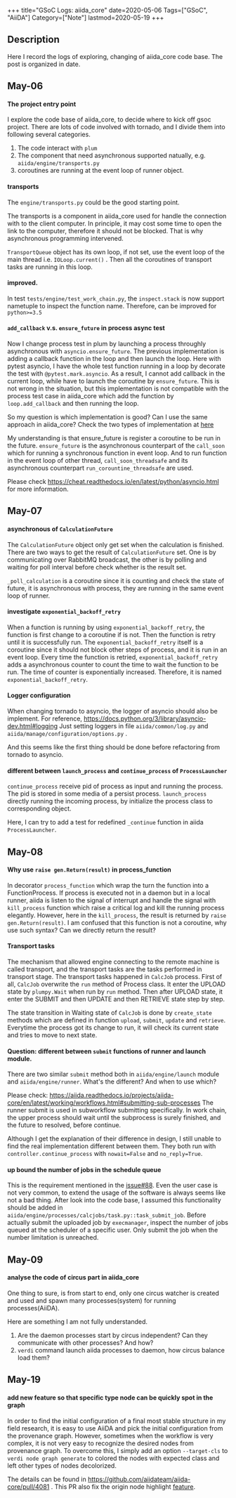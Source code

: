+++
title="GSoC Logs: aiida_core"
date=2020-05-06
Tags=["GSoC", "AiiDA"]
Category=["Note"]
lastmod=2020-05-19
+++

## Description
Here I record the logs of exploring, changing of aiida_core code base.
The post is organized in date.

## May-06

#### The project entry point
I explore the code base of aiida_core, to decide where to kick off gsoc project.
There are lots of code involved with tornado, and I divide them into following several categories.

1. The code interact with `plum`
2. The component that need asynchronous supported natually, e.g. `aiida/engine/transports.py`
3. coroutines are running at the event loop of runner object.

#### transports
The `engine/transports.py` could be the good starting point.

The transports is a component in aiida_core used for handle the connection with
to the client computer. In principle, it may cost some time to open the link to
the computer, therefore it should not be blocked. That is why asynchronous programming
intervened.

`TransportQueue` object has its own loop, if not set, use the event loop of the main thread
i.e. `IOLoop.current()` . Then all the coroutines of transport tasks are running in this loop.

#### improved.
In test `tests/engine/test_work_chain.py`, the `inspect.stack` is now support nametuple to
inspect the function name. Therefore, can be improved for `python>=3.5`

#### `add_callback` v.s. `ensure_future` in process async test
Now I change process test in plum by launching a process throughly asynchronous
with `asyncio.ensure_future`. The previous implementation is adding a callback
function in the loop and then launch the loop. Here with pytest asyncio, I
have the whole test function running in a loop by decorate the test with
`@pytest.mark.asyncio`. As a result, I cannot add callback in the current loop, while
have to launch the coroutine by `ensure_future`. This is not wrong in the situation, but
this implementation is not compatible with the process test case in aiida_core which
add the function by `loop.add_callback` and then running the loop.

So my question is which implementation is good? Can I use the same approach in aiida_core?
Check the two types of implementation at [here](https://gist.github.com/unkcpz/c2221120d8b7dca748325ce1391d4b57)

My understanding is that ensure_future is register a coroutine to be run in the future.
`ensure_future` is the asynchronous counterpart of the `call_soon` which for running a
synchronous function in event loop. And to run function in the event loop of other
thread, `call_soon_threadsafe` and its asynchronous counterpart `run_corountine_threadsafe`
are used.

Please check https://cheat.readthedocs.io/en/latest/python/asyncio.html for more information.

## May-07

#### asynchronous of `CalculationFuture`

The `CalculationFuture` object only get set when the calculation is finished.
There are two ways to get the result of `CalculationFuture` set. One is by communicating over
RabbitMQ broadcast, the other is by polling and waiting for poll interval before check whether
is the result set.

`_poll_calculation` is a coroutine since it is counting and check the state of future,
it is asynchronous with process, they are running in the same event loop of runner.

#### investigate `exponential_backoff_retry`

When a function is running by using `exponential_backoff_retry`, the function
is first change to a coroutine if is not. Then the function is retry until it
is successfully run. The `exponential_backoff_retry` itself is a coroutine since
it should not block other steps of process, and it is
run in an event loop. Every time the function is retried, `exponential_backoff_retry`
adds a asynchronous counter to count the time to wait the function to be run.
The time of counter is exponentially increased. Therefore, it is named `exponential_backoff_retry`.

#### Logger configuration

When changing tornado to asyncio, the logger of asyncio should also be implement.
For reference, https://docs.python.org/3/library/asyncio-dev.html#logging
Just setting loggers in file `aiida/common/log.py` and `aiida/manage/configuration/options.py` .

And this seems like the first thing should be done before refactoring from tornado to asyncio.

#### different between `launch_process` and `continue_process` of `ProcessLauncher`

`continue_process` receive pid of process as input and running the process. The pid
is stored in some media of a persist process. `launch_process` directly running
the incoming process, by initialize the process class to corresponding object.

Here, I can try to add a test for redefined `_continue` function in aiida `ProcessLauncher`.

## May-08

#### Why use `raise gen.Return(result)` in process_function

In decorator `process_function` which wrap the turn the function into
a FunctionProcess. If process is executed not in a daemon but in a local runner,
aiida is listen to the signal of interrupt and handle the signal with `kill_process`
function which raise a critical log and kill the running process elegantly. However,
here in the `kill_process`, the result is returned by `raise gen.Return(result)`. I am
confused that this function is not a coroutine, why use such syntax? Can we directly return
the result?  

#### Transport tasks

The mechanism that allowed engine connecting to the remote machine is called transport,
and the transport tasks are the tasks performed in transport stage. The transport tasks
happened in `CalcJob` process. First of all, `CalcJob` overwrite the `run` method of
Process class. It enter the UPLOAD state by `plumpy.Wait` when run by `run` method. Then after UPLOAD
state, it enter the SUBMIT and then UPDATE and then RETRIEVE state step by step.

The state transition in Waiting state of `CalcJob` is done by `create_state` methods which
are defined in function `upload`, `submit`, `update` and `retrieve`. Everytime the process
got its change to run, it will check its current state and tries to move to next state.

#### Question: different between `submit` functions of runner and launch module.

There are two similar `submit` method both in `aiida/engine/launch` module and
`aiida/engine/runner`. What's the different? And when to use which?

Please check: https://aiida.readthedocs.io/projects/aiida-core/en/latest/working/workflows.html#submitting-sub-processes
The runner submit is used in subworkflow submitting specifically. In work chain, the upper process
should wait until the subprocess is surely finished, and the future to resolved, before continue.

Although I get the explanation of their difference in design, I still unable to find the
real implementation different between them. They both run with `controller.continue_process`
with `nowait=False` and `no_reply=True`.

#### up bound the number of jobs in the schedule queue

This is the requirement mentioned in the [issue#88](https://github.com/aiidateam/aiida-core/issues/88).
Even the user case is not very common, to extend the usage of the software is always seems
like not a bad thing. After look into the code base, I assumed this functionality should be
added in `aiida/engine/processes/calcjobs/task.py::task_submit_job`. Before actually
submit the uploaded job by `execmanager`, inspect the number of jobs queued at the
scheduler of a specific user. Only submit the job when the number limitation is unreached.

## May-09

#### analyse the code of circus part in aiida_core

One thing to sure, is from start to end, only one circus watcher is
created and used and spawn many processes(system) for running processes(AiiDA).

Here are something I am not fully understanded.
1. Are the daemon processes start by circus independent? Can they communicate with other
processes? And how?
2. `verdi` command launch aiida processes to daemon, how circus balance load them?


## May-19

#### add new feature so that specific type node can be quickly spot in the graph

In order to find the initial configuration of a final most stable structure in my
field research, it is easy to use AiiDA and pick the initial configuration from
the provenance graph. However, sometimes when the workflow is very complex, it is
not very easy to recognize the desired nodes from provenance graph. To overcome
this, I simply add an option `--target-cls` to `verdi node graph generate` to
colored the nodes with expected class and left other types of nodes decolorized.

The details can be found in https://github.com/aiidateam/aiida-core/pull/4081 .
This PR also fix the origin node highlight [feature](https://github.com/aiidateam/aiida-core/issues/3718).
